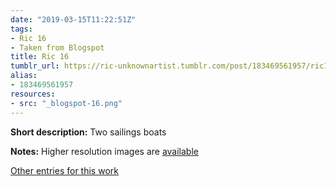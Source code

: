 ```yaml
---
date: "2019-03-15T11:22:51Z"
tags:
- Ric 16
- Taken from Blogspot
title: Ric 16
tumblr_url: https://ric-unknownartist.tumblr.com/post/183469561957/ric16
alias:
- 183469561957
resources:
- src: "_blogspot-16.png"
---
```


**Short description:** Two sailings boats

**Notes:** Higher resolution images are [available](/tags/Ric-16)

[Other entries for this work](/tags/Ric-16)
